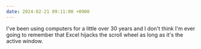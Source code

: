 ```yaml
---
date: 2024-02-21 09:11:00 +0900
---
```


I've been using computers for a little over 30 years and I don't think I'm ever going to remember that Excel hijacks the scroll wheel as long as it's the active window.
